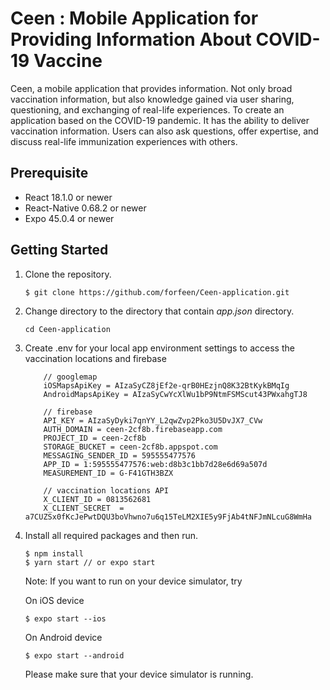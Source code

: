 # Ceen : Mobile Application for Providing Information About COVID-19 Vaccine

Ceen, a mobile application that provides information. Not only broad vaccination information, but also knowledge gained via user sharing, questioning, and exchanging of real-life experiences. To create an application based on the COVID-19 pandemic. It has the ability to deliver vaccination information. Users can also ask questions, offer expertise, and discuss real-life immunization experiences with others.

## Prerequisite
- React 18.1.0 or newer
- React-Native 0.68.2 or newer
- Expo 45.0.4 or newer

## Getting Started
1. Clone the repository.
    ```
    $ git clone https://github.com/forfeen/Ceen-application.git
    ```

2. Change directory to the directory that contain _app.json_ directory.
    ```
    cd Ceen-application
    ```
3. Create .env for your local app environment settings to access the vaccination locations and firebase

    ```
        // googlemap
        iOSMapsApiKey = AIzaSyCZ8jEf2e-qrB0HEzjnQ8K32BtKykBMqIg
        AndroidMapsApiKey = AIzaSyCwYcXlWu1bP9NtmFSMScut43PWxahgTJ8

        // firebase
        API_KEY = AIzaSyDyki7qnYY_L2qwZvp2Pko3U5DvJX7_CVw
        AUTH_DOMAIN = ceen-2cf8b.firebaseapp.com
        PROJECT_ID = ceen-2cf8b
        STORAGE_BUCKET = ceen-2cf8b.appspot.com
        MESSAGING_SENDER_ID = 595555477576
        APP_ID = 1:595555477576:web:d8b3c1bb7d28e6d69a507d
        MEASUREMENT_ID = G-F41GTH3BZX

        // vaccination locations API
        X_CLIENT_ID = 0813562681
        X_CLIENT_SECRET  = a7CUZSx0fKcJePwtDQU3boVhwno7u6q15TeLM2XIE5y9FjAb4tNFJmNLcuG8WmHa
    ```

4. Install all required packages and then run.

    ```
    $ npm install
    $ yarn start // or expo start
    ```
    Note: If you want to run on your device simulator, try 


    On iOS device

    ```
    $ expo start --ios
    ```

     On Android device

    ```
    $ expo start --android
    ```

    Please make sure that your device simulator is running.